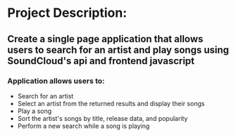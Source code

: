 # Project Description:

## Create a single page application that allows users to search for an artist and play songs using SoundCloud's api and frontend javascript

### Application allows users to:

* Search for an artist
* Select an artist from the returned results and display their songs
* Play a song
* Sort the artist's songs by title, release data, and popularity
* Perform a new search while a song is playing
